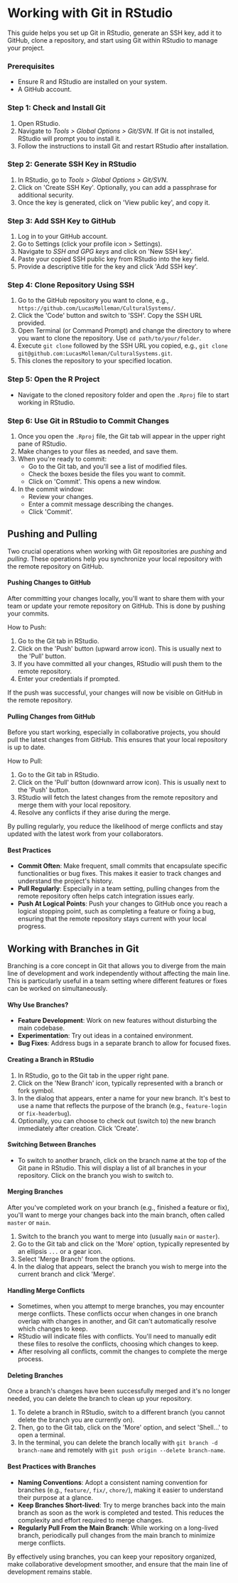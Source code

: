 # Working with Git in RStudio

This guide helps you set up Git in RStudio, generate an SSH key, add it to GitHub, clone a repository, and start using Git within RStudio to manage your project.

### Prerequisites
- Ensure R and RStudio are installed on your system.
- A GitHub account.

### Step 1: Check and Install Git
1. Open RStudio.
2. Navigate to _Tools > Global Options > Git/SVN_. If Git is not installed, RStudio will prompt you to install it.
3. Follow the instructions to install Git and restart RStudio after installation.

### Step 2: Generate SSH Key in RStudio
1. In RStudio, go to _Tools > Global Options > Git/SVN_.
2. Click on 'Create SSH Key'. Optionally, you can add a passphrase for additional security.
3. Once the key is generated, click on 'View public key', and copy it.

### Step 3: Add SSH Key to GitHub
1. Log in to your GitHub account.
2. Go to Settings (click your profile icon > Settings).
3. Navigate to _SSH and GPG keys_ and click on 'New SSH key'.
4. Paste your copied SSH public key from RStudio into the key field.
5. Provide a descriptive title for the key and click 'Add SSH key'.

### Step 4: Clone Repository Using SSH
1. Go to the GitHub repository you want to clone, e.g., `https://github.com/LucasMolleman/CulturalSystems/`.
2. Click the 'Code' button and switch to 'SSH'. Copy the SSH URL provided.
3. Open Terminal (or Command Prompt) and change the directory to where you want to clone the repository. Use `cd path/to/your/folder`.
4. Execute `git clone` followed by the SSH URL you copied, e.g., `git clone git@github.com:LucasMolleman/CulturalSystems.git`.
5. This clones the repository to your specified location.

### Step 5: Open the R Project
- Navigate to the cloned repository folder and open the `.Rproj` file to start working in RStudio.

### Step 6: Use Git in RStudio to Commit Changes
1. Once you open the `.Rproj` file, the Git tab will appear in the upper right pane of RStudio.
2. Make changes to your files as needed, and save them. 
3. When you're ready to commit:
    - Go to the Git tab, and you'll see a list of modified files.
    - Check the boxes beside the files you want to commit.
    - Click on 'Commit'. This opens a new window.
4. In the commit window:
    - Review your changes.
    - Enter a commit message describing the changes.
    - Click 'Commit'.

## Pushing and Pulling

Two crucial operations when working with Git repositories are *pushing* and *pulling*. These operations help you synchronize your local repository with the remote repository on GitHub.

#### Pushing Changes to GitHub
After committing your changes locally, you'll want to share them with your team or update your remote repository on GitHub. This is done by pushing your commits.

How to Push:
1. Go to the Git tab in RStudio.
2. Click on the 'Push' button (upward arrow icon). This is usually next to the 'Pull' button.
3. If you have committed all your changes, RStudio will push them to the remote repository.
4. Enter your credentials if prompted.

If the push was successful, your changes will now be visible on GitHub in the remote repository.

#### Pulling Changes from GitHub
Before you start working, especially in collaborative projects, you should pull the latest changes from GitHub. This ensures that your local repository is up to date.

How to Pull:
1. Go to the Git tab in RStudio.
2. Click on the 'Pull' button (downward arrow icon). This is usually next to the 'Push' button.
3. RStudio will fetch the latest changes from the remote repository and merge them with your local repository.
4. Resolve any conflicts if they arise during the merge.

By pulling regularly, you reduce the likelihood of merge conflicts and stay updated with the latest work from your collaborators.

#### Best Practices
- **Commit Often**: Make frequent, small commits that encapsulate specific functionalities or bug fixes. This makes it easier to track changes and understand the project's history.
- **Pull Regularly**: Especially in a team setting, pulling changes from the remote repository often helps catch integration issues early.
- **Push At Logical Points**: Push your changes to GitHub once you reach a logical stopping point, such as completing a feature or fixing a bug, ensuring that the remote repository stays current with your local progress.

## Working with Branches in Git

Branching is a core concept in Git that allows you to diverge from the main line of development and work independently without affecting the main line. This is particularly useful in a team setting where different features or fixes can be worked on simultaneously.

#### Why Use Branches?
- **Feature Development**: Work on new features without disturbing the main codebase.
- **Experimentation**: Try out ideas in a contained environment.
- **Bug Fixes**: Address bugs in a separate branch to allow for focused fixes.

#### Creating a Branch in RStudio
1. In RStudio, go to the Git tab in the upper right pane.
2. Click on the 'New Branch' icon, typically represented with a branch or fork symbol.
3. In the dialog that appears, enter a name for your new branch. It's best to use a name that reflects the purpose of the branch (e.g., `feature-login` or `fix-headerbug`).
4. Optionally, you can choose to check out (switch to) the new branch immediately after creation. Click 'Create'.

#### Switching Between Branches
- To switch to another branch, click on the branch name at the top of the Git pane in RStudio. This will display a list of all branches in your repository. Click on the branch you wish to switch to.

#### Merging Branches
After you've completed work on your branch (e.g., finished a feature or fix), you'll want to merge your changes back into the main branch, often called `master` or `main`.
1. Switch to the branch you want to merge into (usually `main` or `master`).
2. Go to the Git tab and click on the 'More' option, typically represented by an ellipsis `...` or a gear icon.
3. Select 'Merge Branch' from the options.
4. In the dialog that appears, select the branch you wish to merge into the current branch and click 'Merge'.

#### Handling Merge Conflicts
- Sometimes, when you attempt to merge branches, you may encounter merge conflicts. These conflicts occur when changes in one branch overlap with changes in another, and Git can't automatically resolve which changes to keep.
- RStudio will indicate files with conflicts. You'll need to manually edit these files to resolve the conflicts, choosing which changes to keep.
- After resolving all conflicts, commit the changes to complete the merge process.

#### Deleting Branches
Once a branch's changes have been successfully merged and it's no longer needed, you can delete the branch to clean up your repository.
1. To delete a branch in RStudio, switch to a different branch (you cannot delete the branch you are currently on).
2. Then, go to the Git tab, click on the 'More' option, and select 'Shell...' to open a terminal.
3. In the terminal, you can delete the branch locally with `git branch -d branch-name` and remotely with `git push origin --delete branch-name`.

#### Best Practices with Branches
- **Naming Conventions**: Adopt a consistent naming convention for branches (e.g., `feature/`, `fix/`, `chore/`), making it easier to understand their purpose at a glance.
- **Keep Branches Short-lived**: Try to merge branches back into the main branch as soon as the work is completed and tested. This reduces the complexity and effort required to merge changes.
- **Regularly Pull From the Main Branch**: While working on a long-lived branch, periodically pull changes from the main branch to minimize merge conflicts.

By effectively using branches, you can keep your repository organized, make collaborative development smoother, and ensure that the main line of development remains stable.

